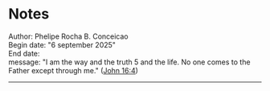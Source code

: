 # Notes

Author: Phelipe Rocha B. Conceicao </br>
Begin date: "6 september 2025" </br>
End date: </br>
message: "I am the way and the truth 5 and the life. No one comes to the Father except through me." (<a href=https://www.vatican.va/archive/ENG0839/__PXM.HTM>John 16:4</a>)

---